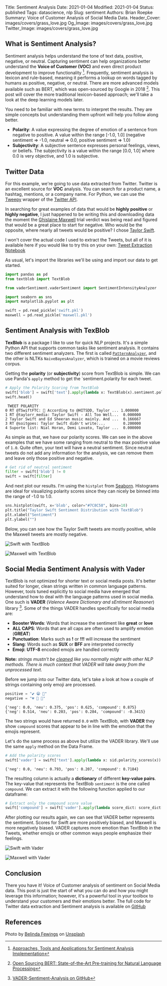 Title: Sentiment Analysis
Date: 2021-01-04
Modified: 2021-01-04
Status: published
Tags: datascience, nlp
Slug: sentiment
Authors: Brian Roepke
Summary: Voice of Customer Analysis of Social Media Data.
Header_Cover: images/covers/grass_love.jpg
Og_Image: images/covers/grass_love.jpg
Twitter_Image: images/covers/grass_love.jpg

## What is Sentiment Analysis?

Sentiment analysis helps understand the tone of text data, positive, negative, or neutral. Capturing sentiment can help organizations better understand the **Voice of Customer (VOC)** and even direct product development to improve functionality [^IJCA]. Frequently, sentiment analysis is lexicon and rule-based, meaning it performs a lookup on words tagged by humans as positive, negative, or neutral. There are more advanced models available such as BERT, which was open-sourced by Google in 2018 [^BERT]. This post will cover the more traditional lexicon-based approach; we'll take a look at the deep learning models later.

You need to be familiar with new terms to interpret the results. They are simple concepts but understanding them upfront will help you follow along better.

* **Polarity**: A value expressing the degree of emotion of a sentence from negative to positive. A value within the range [-1.0, 1.0] (negative sentiment => -1.0, neutral => 0.0, positive sentiment => 1.0)
* **Subjectivity**: A subjective sentence expresses personal feelings, views, or beliefs. The subjectivity is a value within the range [0.0, 1.0] where 0.0 is very objective, and 1.0 is subjective.

## Twitter Data

For this example, we're going to use data extracted from Twitter. Twitter is an excellent source for **VOC** analysis. You can search for a product name, a hashtag, mentions, or a company name. For Python, we can use the [Tweepy](https://docs.tweepy.org/en/stable/#) wrapper of the [Twitter API](https://developer.twitter.com/en). 

In searching for great examples of data that would be **highly positive** or **highly negative**, I just happened to be writing this and downloading data the moment the [Ghislaine Maxwell](https://www.nytimes.com/2021/12/29/nyregion/ghislaine-maxwell-guilty-verdict.html) trial verdict was being read and figured that would be a great place to start for negative. Who would be the opposite, where nearly all tweets would be positive? I chose [Taylor Swift](https://www.youtube.com/watch?v=FuXNumBwDOM).

I won't cover the actual code I used to extract the Tweets, but all of it is available here if you would like to try this on your own: [Tweet Extraction Notebook](https://github.com/broepke/SentimentAnalysis/blob/main/twitter.ipynb)

As usual, let's import the libraries we'll be using and import our data to get started.

```python
import pandas as pd
from textblob import TextBlob

from vaderSentiment.vaderSentiment import SentimentIntensityAnalyzer

import seaborn as sns
import matplotlib.pyplot as plt
```
```python
swift = pd.read_pickle('swift.pkl')
maxwell = pd.read_pickle('maxwell.pkl')
```

## Sentiment Analysis with TexBlob

**TexBlob** is a package I like to use for quick NLP projects. It's a simple Python API that supports common tasks like sentiment analysis. It contains two different sentiment analyzers. The first is called [`PatternAnalyzer`](https://github.com/clips/pattern), and the other is NLTKs `NaiveBayesAnalyzer`, which is trained on a movie reviews corpus.

Getting the **polarity** (or **subjectivity**) score from TextBlob is simple. We can use Panda's `apply` method to get the `sentiment.polarity for each tweet.

```python
# Apply the Polarity Scoring from TextBlob
swift['blob'] = swift['text'].apply(lambda x: TextBlob(x).sentiment.polarity)
swift.head()
```
```text
 TWEET POLARITY
0 RT @TSwiftFTC: 🥇 According to @HITSDD, Taylor ... 1.000000
1 RT @taylorr_media: Taylor Swift - All Too Well...  0.000000
2 Taylor Swift and Ed Sheeran music mainly. And ...  0.166667
3 RT @soitgoes: Taylor Swift didn't write:...        0.200000
4 Suporte list: Nial Horan, Demi Lovato, Taylor ...  0.000000
```

As simple as that, we have our polarity scores. We can see in the above examples that we have some ranging from neutral to the max positive value of `1.0`. Quite often, your text will have a neutral sentiment. Since neutral tweets do not add any information for the analysis, we can remove them and leave only those positive and negative.

```python
# Get rid of neutral sentiment
filter = swift['blob'] != 0
swift = swift[filter]
```

And next plot our results. I'm using the `histplot` from [Seaborn](https://seaborn.pydata.org/generated/seaborn.histplot.html). Histograms are ideal for visualizing polarity scores since they can nicely be binned into the range of -1.0 to 1.0.

```python
sns.histplot(swift, x='blob', color="#7C8C58", bins=10)
plt.title("Taylor Swift Sentiment Distribution with TextBlob")
plt.xlabel("Sentiment")
plt.ylabel("")
```
Below, you can see how the Taylor Swift tweets are mostly positive, while the Maxwell tweets are mostly negative. 

![Swift with TextBlob]({static}../../images/posts/sentiment_swift_blob.png) 

![Maxwell with TextBlob]({static}../../images/posts/sentiment_maxwell_blob.png) 

## Social Media Sentiment Analysis with Vader

TextBlob is not optimized for shorter text or social media posts. It's better suited for longer, clean strings written in common language patterns. However, tools tuned explicitly to social media have emerged that understand how to deal with the language patterns used in social media. One such is **VADER** (*Valence Aware Dictionary and sEntiment Reasoner*) library [^VADER]. Some of the things VADER handles specifically for social media are:

* **Booster Words**: Words that increase the sentiment like **great** or **love**
* **ALL CAPS**: Words that are all caps are often used to amplify emotion (**GREAT**)
* **Punctuation**: Marks such as **!** or **!!!** will increase the sentiment
* **Slang**: Words such as **SUX** or **BFF** are interpreted correctly
* **Emoji**: **UTF-8** encoded emojis are handled correctly

**Note:** *strings mustn't be [cleaned]({filename}textcleaning.md) like you normally might with other NLP methods. There is much context that VADER will take away from the unprocessed text.*

Before we jump into our Twitter data, let's take a look at how a couple of strings containing only emoji are processed.

```python
positive = "💕 😁 🎉"
negative = "💔 😬 🙁"
```
```text
{'neg': 0.0, 'neu': 0.375, 'pos': 0.625, 'compound': 0.875}
{'neg': 0.514, 'neu': 0.203, 'pos': 0.284, 'compound': -0.3415}
```

The two strings would have returned `0.0` with TextBlob, with **VADER** they show `compound` scores that appear to be in line with the emotion that the emojis represent.

Let's do the same process as above but utilize the VADER library. We'll use the same `apply` method on the Data Frame.

```python
# Add the polarity scores
swift['vader'] = swift['text'].apply(lambda x: sid.polarity_scores(x))
```
```text
{'neg': 0.0, 'neu': 0.793, 'pos': 0.207, 'compound': 0.7184}
```

The resulting column is actually a **dictionary** of different **key-value pairs**. The key-value that represents the TextBlob `sentiment` is the one called `compound`. We can extract it with the following function applied to our dataframe:

```python
# Extract only the compound score value
swift['compound'] = swift['vader'].apply(lambda score_dict: score_dict['compound'])
```

After plotting our results again, we can see that VADER better represents the sentiment. Scores for Swift are more positively biased, and Maxwell is more negatively biased. VADER captures more emotion than TextBlob in the Tweets, whether emojis or other common ways people emphasize their feelings.

![Swift with Vader]({static}../../images/posts/sentiment_swift_vader.png) 

![Maxwell with Vader]({static}../../images/posts/sentiment_maxwell_vader.png) 

## Conclusion

There you have it! Voice of Customer analysis of sentiment on Social Media data. This post is just the start of what you can do and how you might leverage this information; however, it's a powerful tool in your toolbox to understand your customers and their emotions better. The full code for Twitter data extraction and Sentiment analysis is available on [GitHub](https://github.com/broepke/SentimentAnalysis)

## References

Photo by <a href="https://unsplash.com/@bel2000a?utm_source=unsplash&utm_medium=referral&utm_content=creditCopyText">Belinda Fewings</a> on <a href="https://unsplash.com/s/photos/sentiment?utm_source=unsplash&utm_medium=referral&utm_content=creditCopyText">Unsplash</a>

[^WIKI]: [Sentiment analysis on Wikipedia](https://en.wikipedia.org/wiki/Sentiment_analysis)
[^IJCA]: [Approaches, Tools and Applications for Sentiment Analysis Implementation](https://www.ijcaonline.org/research/volume125/number3/dandrea-2015-ijca-905866.pdf)
[^BERT]: [Open Sourcing BERT: State-of-the-Art Pre-training for Natural Language Processing](https://ai.googleblog.com/2018/11/open-sourcing-bert-state-of-art-pre.html)
[^VADER]: [VADER-Sentiment-Analysis on GitHub](https://github.com/cjhutto/vaderSentiment)